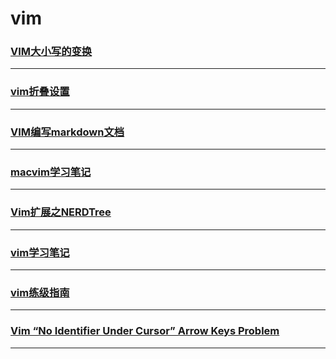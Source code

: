 vim
===

### [ VIM大小写的变换](caps-lock)

---

### [vim折叠设置](fold)

---

### [VIM编写markdown文档](markdown)

---

### [macvim学习笔记](mvim)

---

### [Vim扩展之NERDTree](nerdtree)

---

### [vim学习笔记](note)

---

### [vim练级指南](upgrade-guide)

---

### [Vim “No Identifier Under Cursor” Arrow Keys Problem](vim-no-identifier-under-cursor-arrow-keys-problem)

---
